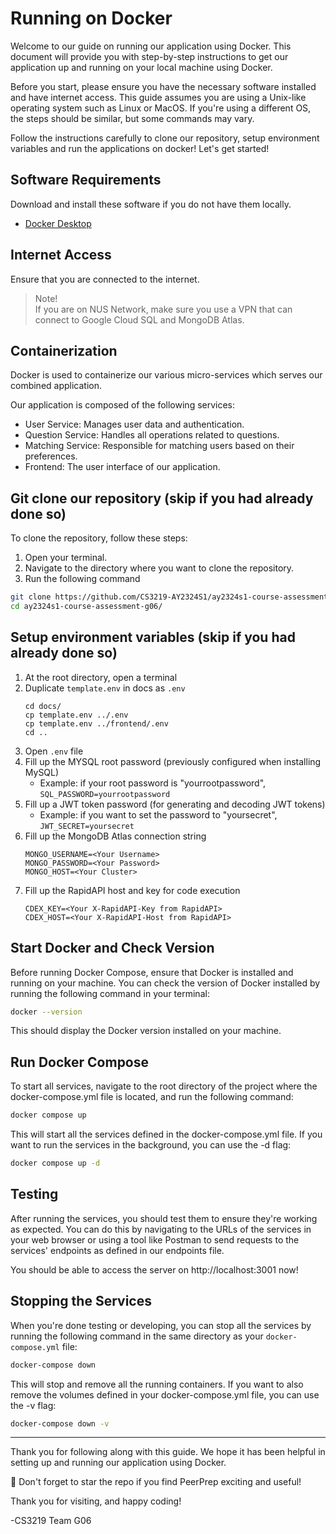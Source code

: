 # Running on Docker

Welcome to our guide on running our application using Docker. This document will provide you with step-by-step instructions to get our application up and running on your local machine using Docker.

Before you start, please ensure you have the necessary software installed and have internet access. This guide assumes you are using a Unix-like operating system such as Linux or MacOS. If you're using a different OS, the steps should be similar, but some commands may vary.

Follow the instructions carefully to clone our repository, setup environment variables and run the applications on docker! Let's get started!

## Software Requirements

Download and install these software if you do not have them locally.

- [Docker Desktop](https://www.docker.com/get-started/)

## Internet Access

Ensure that you are connected to the internet.

> Note!\
> If you are on NUS Network, make sure you use a VPN that can connect to Google Cloud SQL and MongoDB Atlas.

## Containerization

Docker is used to containerize our various micro-services
which serves our combined application.

Our application is composed of the following services:
- User Service: Manages user data and authentication.
- Question Service: Handles all operations related to questions.
- Matching Service: Responsible for matching users based on their preferences.
- Frontend: The user interface of our application.

## Git clone our repository (skip if you had already done so)

To clone the repository, follow these steps:
1. Open your terminal.
2. Navigate to the directory where you want to clone the repository.
3. Run the following command

```bash
git clone https://github.com/CS3219-AY2324S1/ay2324s1-course-assessment-g06.git
cd ay2324s1-course-assessment-g06/
```

## Setup environment variables (skip if you had already done so)
1. At the root directory, open a terminal
2. Duplicate `template.env` in docs as `.env`
   ```
   cd docs/
   cp template.env ../.env
   cp template.env ../frontend/.env
   cd ..
   ```
3. Open `.env` file
4. Fill up the MYSQL root password
   (previously configured when installing MySQL)
   - Example: if your root password is "yourrootpassword",
     `SQL_PASSWORD=yourrootpassword`
5. Fill up a JWT token password
   (for generating and decoding JWT tokens)
   - Example: if you want to set the password to "yoursecret",
     `JWT_SECRET=yoursecret`
6. Fill up the MongoDB Atlas connection string
    ```
    MONGO_USERNAME=<Your Username>
    MONGO_PASSWORD=<Your Password>
    MONGO_HOST=<Your Cluster>
    ```
7. Fill up the RapidAPI host and key for code execution
    ```
    CDEX_KEY=<Your X-RapidAPI-Key from RapidAPI>
    CDEX_HOST=<Your X-RapidAPI-Host from RapidAPI>
    ```

## Start Docker and Check Version

Before running Docker Compose, ensure that Docker is installed and running on your machine. You can check the version of Docker installed by running the following command in your terminal:

```bash
docker --version
```

This should display the Docker version installed on your machine.

## Run Docker Compose
To start all services, navigate to the root directory of the project where the docker-compose.yml file is located, and run the following command:

```bash
docker compose up
```

This will start all the services defined in the docker-compose.yml file. If you want to run the services in the background, you can use the -d flag:

```bash
docker compose up -d
```

## Testing
After running the services, you should test them to ensure they're working as expected. You can do this by navigating to the URLs of the services in your web browser or using a tool like Postman to send requests to the services' endpoints as defined in our endpoints file.

You should be able to access the server on http://localhost:3001 now!

## Stopping the Services

When you're done testing or developing, you can stop all the services by running the following command in the same directory as your `docker-compose.yml` file:

```bash
docker-compose down
```

This will stop and remove all the running containers. If you want to also remove the volumes defined in your docker-compose.yml file, you can use the -v flag:

```bash
docker-compose down -v
```

---

Thank you for following along with this guide. We hope it has been helpful in setting up and running our application using Docker. 

🌟 Don't forget to star the repo if you find PeerPrep exciting and useful!

Thank you for visiting, and happy coding!

-CS3219 Team G06